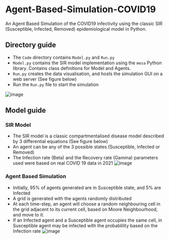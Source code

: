 # Agent-Based-Simulation-COVID19
An Agent Based Simulation of the COVID19 infectivity using the classic SIR (Susceptible, Infected, Removed) epidemiological model in Python. 

## Directory guide
* The `Code` directory contains `Model.py` and `Run.py`
* `Model.py` contains the SIR model implementation using the `mesa` Python library. Contains class definitions for Model and Agents.  
* `Run.py` creates the data visualisation, and hosts the simulation GUI on a web server (See figure below)
* Run the `Run.py` file to start the simulation 

![image](https://user-images.githubusercontent.com/115394445/210131600-2b1aea95-a3b7-4d8a-8e1c-639c527ff36b.png)

## Model guide

### SIR Model
* The SIR model is a classic compartmentalised disease model described by 3 differential equations (See figure below)
* An agent can be any of the 3 possible states (Susceptible, Infected or Removed)
* The Infection rate (Beta) and the Recovery rate (Gamma) parameters used were based on real COVID 19 data in 2021 
![image](https://user-images.githubusercontent.com/115394445/210131799-68c2b01d-63ad-444a-87d9-a54a890ae60a.png)

### Agent Based Simulation
* Initially, 95% of agents generated are in Susceptible state, and 5% are Infected
* A grid is generated with the agents randomly distributed
* At each time-step, an agent will choose a random neighbouring cell in the grid adjacent to its current cell, based on Moore Neighbourhood, and move to it. 
* If an Infected agent and a Susceptible agent occupies the same cell, in Susceptible agent may be infected with the probablility based on the Infection rate
![image](https://user-images.githubusercontent.com/115394445/210132265-a4fb09e3-bb04-4a2a-880f-c26e0e61e811.png)
